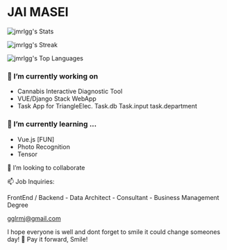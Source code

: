 # JAI MASEI
![jmrlgg's Stats](https://github-readme-stats.vercel.app/api?username=jmrlgg&theme=vue-dark&show_icons=true&hide_border=true&count_private=true)

![jmrlgg's Streak](https://github-readme-streak-stats.herokuapp.com/?user=jmrlgg&theme=vue-dark&hide_border=true)

![jmrlgg's Top Languages](https://github-readme-stats.vercel.app/api/top-langs/?username=jmrlgg&theme=vue-dark&show_icons=true&hide_border=true&layout=compact)


### 🔭 I’m currently working on 
- Cannabis Interactive Diagnostic Tool
- VUE/Django Stack WebApp
- Task App for TriangleElec. Task.db Task.input task.department  

 ### 🌱 I’m currently learning ...
- Vue.js [FUN]
- Photo Recognition
- Tensor

👯 I’m looking to collaborate

📫 Job Inquiries:

FrontEnd / Backend - Data Architect - Consultant - Business Management Degree

gglrmj@gmail.com


<!--
**jmrlgg/jmrlgg** is a ✨ _special_ ✨ repository because its `README.md` (this file) appears on your GitHub profile.

Here are some ideas to get you started:

- 🔭 I’m currently working on ...
- 🌱 I’m currently learning ...
- 👯 I’m looking to collaborate on ...
- 🤔 I’m looking for help with ...
- 💬 Ask me about ... 
- 📫 How to reach me: ...
- 😄 Pronouns: ...
- ⚡ Fun fact: ...
-->
I hope everyone is well and dont forget to smile it could change someones day! 👋
Pay it forward, Smile!
